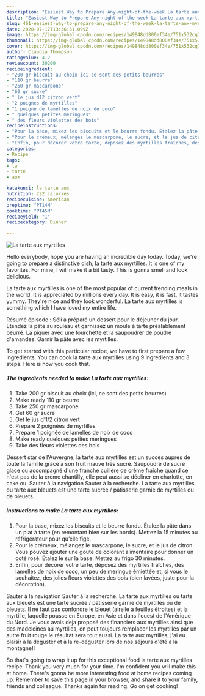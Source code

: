 ```yaml
---
description: "Easiest Way to Prepare Any-night-of-the-week La tarte aux myrtilles"
title: "Easiest Way to Prepare Any-night-of-the-week La tarte aux myrtilles"
slug: 461-easiest-way-to-prepare-any-night-of-the-week-la-tarte-aux-myrtilles
date: 2020-07-17T13:36:51.099Z
image: https://img-global.cpcdn.com/recipes/149848dd800ef34e/751x532cq70/la-tarte-aux-myrtilles-photo-principale-de-la-recette.jpg
thumbnail: https://img-global.cpcdn.com/recipes/149848dd800ef34e/751x532cq70/la-tarte-aux-myrtilles-photo-principale-de-la-recette.jpg
cover: https://img-global.cpcdn.com/recipes/149848dd800ef34e/751x532cq70/la-tarte-aux-myrtilles-photo-principale-de-la-recette.jpg
author: Claudia Thompson
ratingvalue: 4.2
reviewcount: 30200
recipeingredient:
- "200 gr biscuit au choix ici ce sont des petits beurres"
- "110 gr beurre"
- "250 gr mascarpone"
- "60 gr sucre"
- " le jus d12 citron vert"
- "2 poignes de myrtilles"
- "1 poigne de lamelles de noix de coco"
- " quelques petites meringues"
- " des fleurs violettes des bois"
recipeinstructions:
- "Pour la base, mixez les biscuits et le beurre fondu. Étalez la pâte dans un plat à tarte (en remontant bien sur les bords). Mettez la 15 minutes au réfrigérateur pour qu’elle fige. ⁣"
- "Pour le crémeux, mélangez le mascarpone, le sucre, et le jus de citron. Vous pouvez ajouter une goute de colorant alimentaire pour donner un coté rosé. Étalez le sur la base. Mettez au frigo 30 minutes."
- "Enfin, pour décorer votre tarte, déposez des myrtilles fraîches, des lamelles de noix de coco, un peu de meringue émiettée et, si vous le souhaitez, des jolies fleurs violettes des bois (bien lavées, juste pour la décoration)."
categories:
- Recipe
tags:
- la
- tarte
- aux

katakunci: la tarte aux 
nutrition: 222 calories
recipecuisine: American
preptime: "PT14M"
cooktime: "PT45M"
recipeyield: "1"
recipecategory: Dinner

---
```



![La tarte aux myrtilles](https://img-global.cpcdn.com/recipes/149848dd800ef34e/751x532cq70/la-tarte-aux-myrtilles-photo-principale-de-la-recette.jpg)

Hello everybody, hope you are having an incredible day today. Today, we're going to prepare a distinctive dish, la tarte aux myrtilles. It is one of my favorites. For mine, I will make it a bit tasty. This is gonna smell and look delicious.

La tarte aux myrtilles is one of the most popular of current trending meals in the world. It is appreciated by millions every day. It is easy, it is fast, it tastes yummy. They're nice and they look wonderful. La tarte aux myrtilles is something which I have loved my entire life.

Résumé épisode : Séli a préparé un dessert pour le déjeuner du jour. Etendez la pâte au rouleau et garnissez un moule à tarte préalablement beurré. La piquer avec une fourchette et la saupoudrer de poudre d&#39;amandes. Garnir la pâte avec les myrtilles.


To get started with this particular recipe, we have to first prepare a few ingredients. You can cook la tarte aux myrtilles using 9 ingredients and 3 steps. Here is how you cook that.

<!--inarticleads1-->

##### The ingredients needed to make La tarte aux myrtilles:

1. Take 200 gr biscuit au choix (ici, ce sont des petits beurres)⁣
1. Make ready 110 gr beurre
1. Take 250 gr mascarpone
1. Get 60 gr sucre
1. Get  le jus d’1/2 citron vert
1. Prepare 2 poignées de myrtilles
1. Prepare 1 poignée de lamelles de noix de coco
1. Make ready  quelques petites meringues
1. Take  des fleurs violettes des bois


Dessert star de l&#39;Auvergne, la tarte aux myrtilles est un succès auprès de toute la famille grâce à son fruit mauve très sucré. Saupoudré de sucre glace ou accompagné d&#39;une franche cuillère de crème fraîche quand ce n&#39;est pas de la crème chantilly, elle peut aussi se décliner en charlotte, en cake ou. Sauter à la navigation Sauter à la recherche. La tarte aux myrtilles ou tarte aux bleuets est une tarte sucrée / pâtisserie garnie de myrtilles ou de bleuets. 

<!--inarticleads2-->

##### Instructions to make La tarte aux myrtilles:

1. Pour la base, mixez les biscuits et le beurre fondu. Étalez la pâte dans un plat à tarte (en remontant bien sur les bords). Mettez la 15 minutes au réfrigérateur pour qu’elle fige. ⁣
1. Pour le crémeux, mélangez le mascarpone, le sucre, et le jus de citron. Vous pouvez ajouter une goute de colorant alimentaire pour donner un coté rosé. Étalez le sur la base. Mettez au frigo 30 minutes.
1. Enfin, pour décorer votre tarte, déposez des myrtilles fraîches, des lamelles de noix de coco, un peu de meringue émiettée et, si vous le souhaitez, des jolies fleurs violettes des bois (bien lavées, juste pour la décoration).


Sauter à la navigation Sauter à la recherche. La tarte aux myrtilles ou tarte aux bleuets est une tarte sucrée / pâtisserie garnie de myrtilles ou de bleuets. Il ne faut pas confondre le bleuet (airelle à feuilles étroites) et la myrtille, laquelle pousse en Europe, en Asie et dans l&#39;ouest de l&#39;Amérique du Nord. Je vous avais deja proposé des financiers aux myrtilles ainsi que des madeleines au myrtilles, on peut toujours remplacer les myrtilles par un autre fruit rouge le résultat sera tout aussi. La tarte aux myrtilles, j&#39;ai eu plaisir à la déguster et à la re-déguster lors de nos séjours d&#39;été à la montagne!! 

So that's going to wrap it up for this exceptional food la tarte aux myrtilles recipe. Thank you very much for your time. I'm confident you will make this at home. There's gonna be more interesting food at home recipes coming up. Remember to save this page in your browser, and share it to your family, friends and colleague. Thanks again for reading. Go on get cooking!
